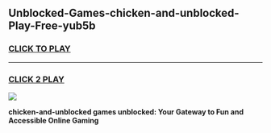 
## Unblocked-Games-chicken-and-unblocked-Play-Free-yub5b
<h3>
<a href="https://premium76.site?title=chicken-and-unblocked&ref=10A">CLICK TO PLAY</a></h3>
<hr>

<h3>
<a href="https://premium76.site?title=chicken-and-unblocked&ref=10A">CLICK 2 PLAY</a>
  
</h3>

<a href="https://premium76.site?title=chicken-and-unblocked&ref=10A"><img src="https://clearcache.store/games.png"></a>


**chicken-and-unblocked games unblocked: Your Gateway to Fun and Accessible Online Gaming**
